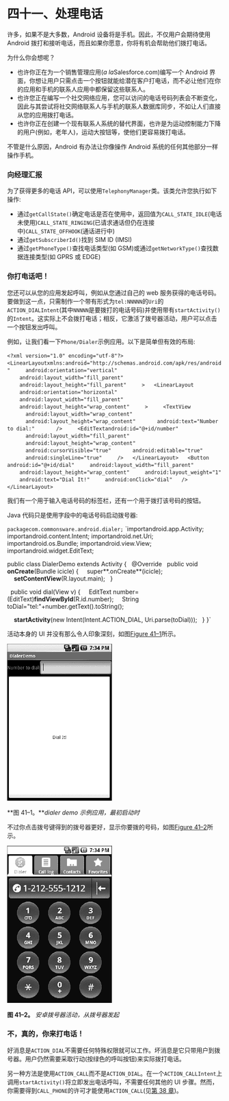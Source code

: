 # 四十一、处理电话

许多，如果不是大多数，Android 设备将是手机。因此，不仅用户会期待使用 Android 拨打和接听电话，而且如果你愿意，你将有机会帮助他们拨打电话。

为什么你会想呢？

*   也许你正在为一个销售管理应用(*a la*Salesforce.com)编写一个 Android 界面，你想让用户只需点击一个按钮就能给潜在客户打电话，而不必让他们在你的应用和手机的联系人应用中都保留这些联系人。
*   也许您正在编写一个社交网络应用，您可以访问的电话号码列表会不断变化，因此与其尝试将社交网络联系人与手机的联系人数据库同步，不如让人们直接从您的应用拨打电话。
*   也许你正在创建一个现有联系人系统的替代界面，也许是为运动控制能力下降的用户(例如，老年人)，运动大按钮等，使他们更容易拨打电话。

不管是什么原因，Android 有办法让你像操作 Android 系统的任何其他部分一样操作手机。

### 向经理汇报

为了获得更多的电话 API，可以使用`TelephonyManager`类。该类允许您执行如下操作:

*   通过`getCallState()`确定电话是否在使用中，返回值为`CALL_STATE_IDLE`(电话未使用)`CALL_STATE_RINGING`(已请求通话但仍在连接中)`CALL_STATE_OFFHOOK`(通话进行中)
*   通过`getSubscriberId()`找到 SIM ID (IMSI)
*   通过`getPhoneType()`查找电话类型(如 GSM)或通过`getNetworkType()`查找数据连接类型(如 GPRS 或 EDGE)

### 你打电话吧！

您还可以从您的应用发起呼叫，例如从您通过自己的 web 服务获得的电话号码。要做到这一点，只需制作一个带有形式为`tel:NNNNN`的`Uri`的`ACTION_DIALIntent`(其中`NNNNN`是要拨打的电话号码)并使用带有`startActivity()`的`Intent`。这实际上不会拨打电话；相反，它激活了拨号器活动，用户可以点击一个按钮发出呼叫。

例如，让我们看一下`Phone/Dialer`示例应用。以下是简单但有效的布局:

`<?xml version="1.0" encoding="utf-8"?>
<LinearLayoutxmlns:android="http://schemas.android.com/apk/res/android"
    android:orientation="vertical"
    android:layout_width="fill_parent"
    android:layout_height="fill_parent"
    >
  <LinearLayout
    android:orientation="horizontal"
    android:layout_width="fill_parent"
    android:layout_height="wrap_content"
    >
    <TextView
      android:layout_width="wrap_content"
      android:layout_height="wrap_content"
      android:text="Number to dial:"
      />
    <EditTextandroid:id="@+id/number"
      android:layout_width="fill_parent"
      android:layout_height="wrap_content"
      android:cursorVisible="true"
      android:editable="true"
      android:singleLine="true"
    />
  </LinearLayout>
  <Button android:id="@+id/dial"
    android:layout_width="fill_parent"
    android:layout_height="wrap_content"
    android:layout_weight="1"
    android:text="Dial It!"
    android:onClick="dial"
  />
</LinearLayout>`

我们有一个用于输入电话号码的标签栏，还有一个用于拨打该号码的按钮。

Java 代码只是使用字段中的电话号码启动拨号器:

`packagecom.commonsware.android.dialer;` 
`importandroid.app.Activity;
importandroid.content.Intent;
importandroid.net.Uri;
importandroid.os.Bundle;
importandroid.view.View;
importandroid.widget.EditText;

public class DialerDemo extends Activity {
  @Override
  public void **onCreate**(Bundle icicle) {
    super**.onCreate**(icicle);
    **setContentView**(R.layout.main);
  }

  public void dial(View v) {
    EditText number=(EditText)**findViewById**(R.id.number);
    String toDial="tel:"+number.getText().toString();

    **startActivity**(new Intent(Intent.ACTION_DIAL, Uri.parse(toDial)));
  }
}`

活动本身的 UI 并没有那么令人印象深刻，如图[Figure 41–1](#fig_41_1)所示。

![images](img/4101.jpg)

**图 41–1。***dialer demo 示例应用，最初启动时*

不过你点击拨号键得到的拨号器更好，显示你要拨的号码，如图[Figure 41–2](#fig_41_2)所示。

![images](img/4102.jpg)

**图 41–2。** *安卓拨号器活动，从拨号器发起*

### 不，真的，你来打电话！

好消息是`ACTION_DIAL`不需要任何特殊权限就可以工作。坏消息是它只带用户到拨号器。用户仍然需要采取行动(按绿色的呼叫按钮)来实际拨打电话。

另一种方法是使用`ACTION_CALL`而不是`ACTION_DIAL`。在一个`ACTION_CALLIntent`上调用`startActivity()`将立即发出电话呼叫，不需要任何其他的 UI 步骤。然而，你需要得到`CALL_PHONE`的许可才能使用`ACTION_CALL`(见[第 38 章](38.html#ch38))。